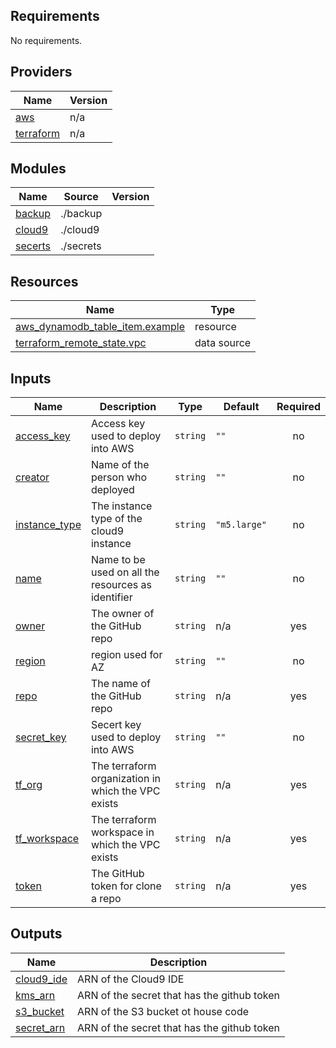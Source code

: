 <!-- BEGINNING OF PRE-COMMIT-TERRAFORM DOCS HOOK -->
## Requirements

No requirements.

## Providers

| Name | Version |
|------|---------|
| <a name="provider_aws"></a> [aws](#provider\_aws) | n/a |
| <a name="provider_terraform"></a> [terraform](#provider\_terraform) | n/a |

## Modules

| Name | Source | Version |
|------|--------|---------|
| <a name="module_backup"></a> [backup](#module\_backup) | ./backup |  |
| <a name="module_cloud9"></a> [cloud9](#module\_cloud9) | ./cloud9 |  |
| <a name="module_secerts"></a> [secerts](#module\_secerts) | ./secrets |  |

## Resources

| Name | Type |
|------|------|
| [aws_dynamodb_table_item.example](https://registry.terraform.io/providers/hashicorp/aws/latest/docs/resources/dynamodb_table_item) | resource |
| [terraform_remote_state.vpc](https://registry.terraform.io/providers/hashicorp/terraform/latest/docs/data-sources/remote_state) | data source |

## Inputs

| Name | Description | Type | Default | Required |
|------|-------------|------|---------|:--------:|
| <a name="input_access_key"></a> [access\_key](#input\_access\_key) | Access key used to deploy into AWS | `string` | `""` | no |
| <a name="input_creator"></a> [creator](#input\_creator) | Name of the person who deployed | `string` | `""` | no |
| <a name="input_instance_type"></a> [instance\_type](#input\_instance\_type) | The instance type of the cloud9 instance | `string` | `"m5.large"` | no |
| <a name="input_name"></a> [name](#input\_name) | Name to be used on all the resources as identifier | `string` | `""` | no |
| <a name="input_owner"></a> [owner](#input\_owner) | The owner of the GitHub repo | `string` | n/a | yes |
| <a name="input_region"></a> [region](#input\_region) | region used for AZ | `string` | `""` | no |
| <a name="input_repo"></a> [repo](#input\_repo) | The name of the GitHub repo | `string` | n/a | yes |
| <a name="input_secret_key"></a> [secret\_key](#input\_secret\_key) | Secert key used to deploy into AWS | `string` | `""` | no |
| <a name="input_tf_org"></a> [tf\_org](#input\_tf\_org) | The terraform organization in which the VPC exists | `string` | n/a | yes |
| <a name="input_tf_workspace"></a> [tf\_workspace](#input\_tf\_workspace) | The terraform workspace in which the VPC exists | `string` | n/a | yes |
| <a name="input_token"></a> [token](#input\_token) | The GitHub token for clone a repo | `string` | n/a | yes |

## Outputs

| Name | Description |
|------|-------------|
| <a name="output_cloud9_ide"></a> [cloud9\_ide](#output\_cloud9\_ide) | ARN of the Cloud9 IDE |
| <a name="output_kms_arn"></a> [kms\_arn](#output\_kms\_arn) | ARN of the secret that has the github token |
| <a name="output_s3_bucket"></a> [s3\_bucket](#output\_s3\_bucket) | ARN of the S3 bucket ot house code |
| <a name="output_secret_arn"></a> [secret\_arn](#output\_secret\_arn) | ARN of the secret that has the github token |
<!-- END OF PRE-COMMIT-TERRAFORM DOCS HOOK -->
